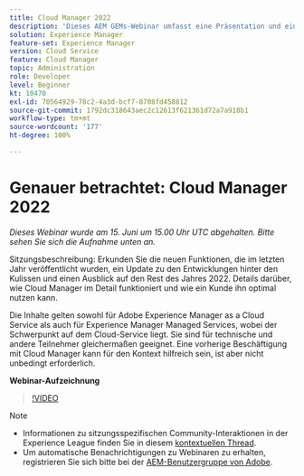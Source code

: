 ```yaml
---
title: Cloud Manager 2022
description: 'Dieses AEM GEMs-Webinar umfasst eine Präsentation und eine Demo zu folgenden Themen: Entdecken Sie die neuen Funktionen, die im letzten Jahr veröffentlicht wurden, ein Update zu... (Beschreibungen sollten zwischen 60 und 160 Zeichen lang sein)'
solution: Experience Manager
feature-set: Experience Manager
version: Cloud Service
feature: Cloud Manager
topic: Administration
role: Developer
level: Beginner
kt: 10470
exl-id: 70564929-78c2-4a3d-bcf7-8708fd458812
source-git-commit: 1792dc318643aec2c12613f621361d72a7a918b1
workflow-type: tm+mt
source-wordcount: '177'
ht-degree: 100%

---
```


# Genauer betrachtet: Cloud Manager 2022

*Dieses Webinar wurde am 15. Juni um 15.00 Uhr UTC abgehalten. Bitte sehen Sie sich die Aufnahme unten an.*

Sitzungsbeschreibung:
Erkunden Sie die neuen Funktionen, die im letzten Jahr veröffentlicht wurden, ein Update zu den Entwicklungen hinter den Kulissen und einen Ausblick auf den Rest des Jahres 2022. Details darüber, wie Cloud Manager im Detail funktioniert und wie ein Kunde ihn optimal nutzen kann.

Die Inhalte gelten sowohl für Adobe Experience Manager as a Cloud Service als auch für Experience Manager Managed Services, wobei der Schwerpunkt auf dem Cloud-Service liegt. Sie sind für technische und andere Teilnehmer gleichermaßen geeignet. Eine vorherige Beschäftigung mit Cloud Manager kann für den Kontext hilfreich sein, ist aber nicht unbedingt erforderlich.

**Webinar-Aufzeichnung**

>[!VIDEO](https://video.tv.adobe.com/v/343876)

>[!NOTE]
>
>* Informationen zu sitzungsspezifischen Community-Interaktionen in der Experience League finden Sie in diesem [kontextuellen Thread](https://adobe.ly/3O0rdzd).
>* Um automatische Benachrichtigungen zu Webinaren zu erhalten, registrieren Sie sich bitte bei der [AEM-Benutzergruppe von Adobe](https://aem-augs.adobe.com/).
